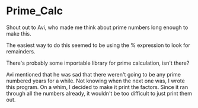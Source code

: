 # Prime_Calc
Shout out to Avi, who made me think about prime numbers long enough to make this. 

The easiest way to do this seemed to be using the % expression to look for remainders. 

There's probably some importable library for prime calculation, isn't there?

Avi mentioned that he was sad that there weren't going to be any prime numbered years for a while. Not knowing when the next one was,
I wrote this program. On a whim, I decided to make it print the factors. Since it ran through all the numbers already,
it wouldn't be too difficult to just print them out. 
